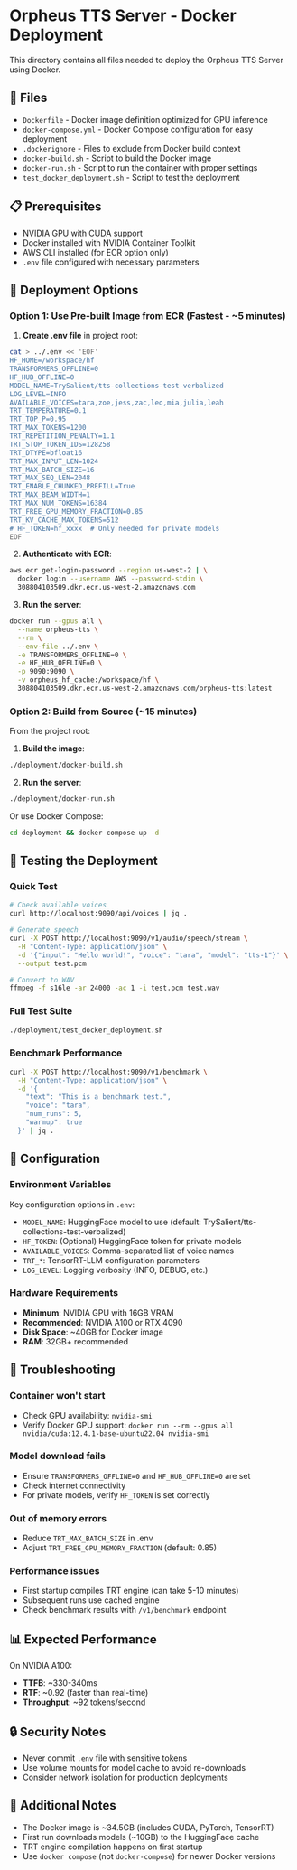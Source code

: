 # Orpheus TTS Server - Docker Deployment

This directory contains all files needed to deploy the Orpheus TTS Server using Docker.

## 📁 Files

- `Dockerfile` - Docker image definition optimized for GPU inference
- `docker-compose.yml` - Docker Compose configuration for easy deployment
- `.dockerignore` - Files to exclude from Docker build context
- `docker-build.sh` - Script to build the Docker image
- `docker-run.sh` - Script to run the container with proper settings
- `test_docker_deployment.sh` - Script to test the deployment

## 📋 Prerequisites

- NVIDIA GPU with CUDA support
- Docker installed with NVIDIA Container Toolkit
- AWS CLI installed (for ECR option only)
- `.env` file configured with necessary parameters

## 🚀 Deployment Options

### Option 1: Use Pre-built Image from ECR (Fastest - ~5 minutes)

1. **Create .env file** in project root:
```bash
cat > ../.env << 'EOF'
HF_HOME=/workspace/hf
TRANSFORMERS_OFFLINE=0
HF_HUB_OFFLINE=0
MODEL_NAME=TrySalient/tts-collections-test-verbalized
LOG_LEVEL=INFO
AVAILABLE_VOICES=tara,zoe,jess,zac,leo,mia,julia,leah
TRT_TEMPERATURE=0.1
TRT_TOP_P=0.95
TRT_MAX_TOKENS=1200
TRT_REPETITION_PENALTY=1.1
TRT_STOP_TOKEN_IDS=128258
TRT_DTYPE=bfloat16
TRT_MAX_INPUT_LEN=1024
TRT_MAX_BATCH_SIZE=16
TRT_MAX_SEQ_LEN=2048
TRT_ENABLE_CHUNKED_PREFILL=True
TRT_MAX_BEAM_WIDTH=1
TRT_MAX_NUM_TOKENS=16384
TRT_FREE_GPU_MEMORY_FRACTION=0.85
TRT_KV_CACHE_MAX_TOKENS=512
# HF_TOKEN=hf_xxxx  # Only needed for private models
EOF
```

2. **Authenticate with ECR**:
```bash
aws ecr get-login-password --region us-west-2 | \
  docker login --username AWS --password-stdin \
  308804103509.dkr.ecr.us-west-2.amazonaws.com
```

3. **Run the server**:
```bash
docker run --gpus all \
  --name orpheus-tts \
  --rm \
  --env-file ../.env \
  -e TRANSFORMERS_OFFLINE=0 \
  -e HF_HUB_OFFLINE=0 \
  -p 9090:9090 \
  -v orpheus_hf_cache:/workspace/hf \
  308804103509.dkr.ecr.us-west-2.amazonaws.com/orpheus-tts:latest
```

### Option 2: Build from Source (~15 minutes)

From the project root:

1. **Build the image**:
```bash
./deployment/docker-build.sh
```

2. **Run the server**:
```bash
./deployment/docker-run.sh
```

Or use Docker Compose:
```bash
cd deployment && docker compose up -d
```

## 🧪 Testing the Deployment

### Quick Test
```bash
# Check available voices
curl http://localhost:9090/api/voices | jq .

# Generate speech
curl -X POST http://localhost:9090/v1/audio/speech/stream \
  -H "Content-Type: application/json" \
  -d '{"input": "Hello world!", "voice": "tara", "model": "tts-1"}' \
  --output test.pcm

# Convert to WAV
ffmpeg -f s16le -ar 24000 -ac 1 -i test.pcm test.wav
```

### Full Test Suite
```bash
./deployment/test_docker_deployment.sh
```

### Benchmark Performance
```bash
curl -X POST http://localhost:9090/v1/benchmark \
  -H "Content-Type: application/json" \
  -d '{
    "text": "This is a benchmark test.",
    "voice": "tara",
    "num_runs": 5,
    "warmup": true
  }' | jq .
```

## 🔧 Configuration

### Environment Variables

Key configuration options in `.env`:

- `MODEL_NAME`: HuggingFace model to use (default: TrySalient/tts-collections-test-verbalized)
- `HF_TOKEN`: (Optional) HuggingFace token for private models
- `AVAILABLE_VOICES`: Comma-separated list of voice names
- `TRT_*`: TensorRT-LLM configuration parameters
- `LOG_LEVEL`: Logging verbosity (INFO, DEBUG, etc.)

### Hardware Requirements

- **Minimum**: NVIDIA GPU with 16GB VRAM
- **Recommended**: NVIDIA A100 or RTX 4090
- **Disk Space**: ~40GB for Docker image
- **RAM**: 32GB+ recommended

## 🐛 Troubleshooting

### Container won't start
- Check GPU availability: `nvidia-smi`
- Verify Docker GPU support: `docker run --rm --gpus all nvidia/cuda:12.4.1-base-ubuntu22.04 nvidia-smi`

### Model download fails
- Ensure `TRANSFORMERS_OFFLINE=0` and `HF_HUB_OFFLINE=0` are set
- Check internet connectivity
- For private models, verify `HF_TOKEN` is set correctly

### Out of memory errors
- Reduce `TRT_MAX_BATCH_SIZE` in .env
- Adjust `TRT_FREE_GPU_MEMORY_FRACTION` (default: 0.85)

### Performance issues
- First startup compiles TRT engine (can take 5-10 minutes)
- Subsequent runs use cached engine
- Check benchmark results with `/v1/benchmark` endpoint

## 📊 Expected Performance

On NVIDIA A100:
- **TTFB**: ~330-340ms
- **RTF**: ~0.92 (faster than real-time)
- **Throughput**: ~92 tokens/second

## 🔒 Security Notes

- Never commit `.env` file with sensitive tokens
- Use volume mounts for model cache to avoid re-downloads
- Consider network isolation for production deployments

## 📝 Additional Notes

- The Docker image is ~34.5GB (includes CUDA, PyTorch, TensorRT)
- First run downloads models (~10GB) to the HuggingFace cache
- TRT engine compilation happens on first startup
- Use `docker compose` (not `docker-compose`) for newer Docker versions
